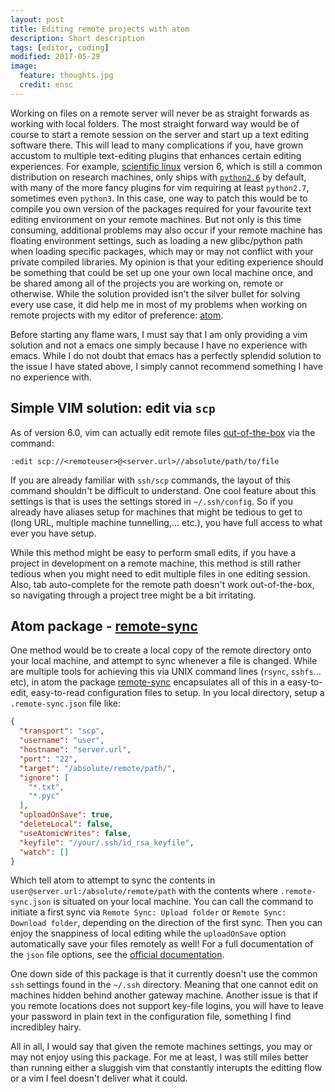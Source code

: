 ```yaml
---
layout: post
title: Editing remote projects with atom
description: Short description
tags: [editor, coding]
modified: 2017-05-29
image:
  feature: thoughts.jpg
  credit: ensc
---
```


Working on files on a remote server will never be as straight forwards as working with local folders.
The most straight forward way would be of course to start a remote session on the server and start up a text editing software there.
This will lead to many complications if you, have grown accustom to multiple text-editing plugins that enhances certain editing experiences.
For example, [scientific linux](https://www.scientificlinux.org/) version 6, which is still a common distribution on research machines, only ships with [`python2.6`](http://ftp.scientificlinux.org/linux/scientific/6.9/x86_64/os/Packages/) by default, with many of the more fancy plugins for vim requiring at least `python2.7`, sometimes even `python3`.
In this case, one way to patch this would be to compile you own version of the packages required for your favourite text editing environment on your remote machines.
But not only is this time consuming, additional problems may also occur if your remote machine has floating environment settings, such as loading a new glibc/python path when loading specific packages, which may or may not conflict with your private compiled libraries.
My opinion is that your editing experience should be something that could be set up one your own local machine once, and be shared among all of the projects you are working on, remote or otherwise.
While the solution provided isn't the silver bullet for solving every use case, it did help me in most of my problems when working on remote projects with my editor of preference: [atom](https://atom.io/).

Before starting any flame wars, I must say that I am only providing a vim solution and not a emacs one simply because I have no experience with emacs. While I do not doubt that emacs has a perfectly splendid solution to the issue I have stated above, I simply cannot recommend something I have no experience with.

## Simple VIM solution: edit via `scp`
As of version 6.0, vim can actually edit remote files [out-of-the-box](http://vim.wikia.com/wiki/Editing_remote_files_via_scp_in_vim) via the command:

```
:edit scp://<remoteuser>@<server.url>//absolute/path/to/file
```

If you are already familiar with `ssh/scp` commands, the layout of this command shouldn't be difficult to understand. One cool feature about this settings is that is uses the settings stored in `~/.ssh/config`. So if you already have aliases setup for machines that might be tedious to get to (long URL, multiple machine tunnelling,... etc.),  you have full access to what ever you have setup.

While this method might be easy to perform small edits, if you have a project in development on a remote machine, this method is still rather tedious when you might need to edit multiple files in one editing session.
Also, tab auto-complete for the remote path doesn't work out-of-the-box, so navigating through a project tree might be a bit irritating.

## Atom package - [remote-sync](https://atom.io/packages/remote-sync)
One method would be to create a local copy of the remote directory onto your local machine, and attempt to sync whenever a file is changed.
While are multiple tools for achieving this via UNIX command lines (`rsync`, `sshfs`... etc), in atom the package [remote-sync](https://atom.io/packages/remote-sync) encapsulates all of this in a easy-to-edit, easy-to-read configuration files to setup.
In you local directory, setup a `.remote-sync.json` file like:

```json
{
  "transport": "scp",
  "username": "user",
  "hostname": "server.url",
  "port": "22",
  "target": "/absolute/remote/path/",
  "ignore": [
    "*.txt",
    "*.pyc"
  ],
  "uploadOnSave": true,
  "deleteLocal": false,
  "useAtomicWrites": false,
  "keyfile": "/your/.ssh/id_rsa_keyfile",
  "watch": []
}
```

Which tell atom to attempt to sync the contents in `user@server.url:/absolute/remote/path` with the contents where `.remote-sync.json` is situated on your local machine.
You can call the command to initiate a first sync via `Remote Sync: Upload folder` or `Remote Sync: Download folder`, depending on the direction of the first sync.
Then you can enjoy the snappiness of local editing while the `uploadOnSave` option automatically save your files remotely as well!
For a full documentation of the `json` file options, see the [official documentation](https://atom.io/packages/remote-sync).

One down side of this package is that it currently doesn't use the common `ssh` settings found in the `~/.ssh` directory. Meaning that one cannot edit on machines hidden behind another gateway machine. Another issue is that if you remote locations does not support key-file logins, you will have to leave your password in plain text in the configuration file, something I find incredibley hairy.

All in all, I would say that given the remote machines settings, you may or may not enjoy using this package. For me at least, I was still miles better than running either a sluggish vim that constantly interupts the editting flow or a vim I feel doesn't deliver what it could. 
